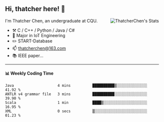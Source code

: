 ## Hi, thatcher here! :wave:

<img align="right" src="https://github-readme-stats.vercel.app/api?username=thatcherchen&title_color=333&text_color=777" alt="ThatcherChen's Stats" >

I'm Thatcher Chen, an undergraduate at CQU.

- :hammer_and_pick:  C / C++ / Python / Java / C# 
- :seedling:  Major in IoT Engineering
- :pencil2: START-Database
- :mailbox: thatcherchen@163.com
- :books: IEEE paper...

---

#### :bar_chart: Weekly Coding Time

<!--START_SECTION:waka-->

```text
Java                    4 mins          ██████████▒░░░░░░░░░░░░░░   41.92 %
ANTLR v4 grammar file   3 mins          ██████████░░░░░░░░░░░░░░░   39.90 %
Scala                   1 min           ████▒░░░░░░░░░░░░░░░░░░░░   16.95 %
XML                     0 secs          ▒░░░░░░░░░░░░░░░░░░░░░░░░   01.23 %
```

<!--END_SECTION:waka-->
